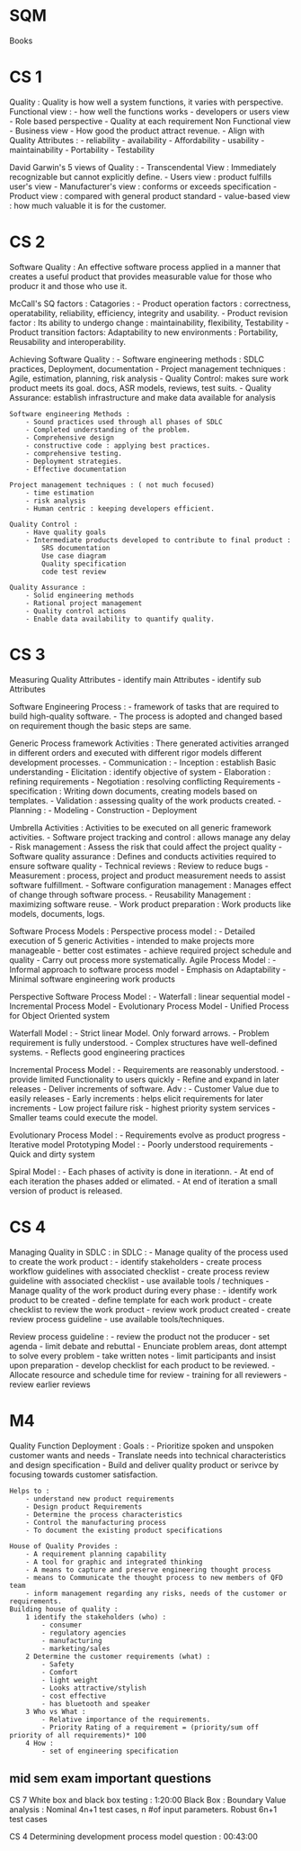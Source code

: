 # SQM

Books 

# CS 1

Quality : Quality is how well a system functions, it varies with perspective.
    Functional view :
        - how well the functions works
        - developers or users view - Role based perspective
        - Quality at each requirement
    Non Functional view
        - Business view
        - How good the product attract revenue.
        - Align with Quality Attributes :
            - reliability
            - availability
            - Affordability
            - usability
            - maintainability
            - Portability
            - Testability

David Garwin's 5 views of Quality :
    - Transcendental View : Immediately recognizable but cannot explicitly define.
    - Users view : product fulfills user's view
    - Manufacturer's view : conforms or exceeds specification
    - Product view : compared with general product standard
    - value-based view : how much valuable it is for the customer.

# CS 2

Software Quality : An effective software process applied in a manner that creates a useful product that provides measurable value for those who producr it and those who use it.

McCall's SQ factors :
    Catagories :
        - Product operation factors : 
            correctness, operatability, reliability, efficiency, integrity and usability.
        - Product revision factor : 
            Its ability to undergo change : maintainability, flexibility, Testability
        - Product transition factors:
            Adaptability to new environments : Portability, Reusability and interoperability.

Achieving Software Quality :
    - Software engineering methods : SDLC practices, Deployment, documentation 
    - Project management techniques : Agile, estimation, planning, risk analysis
    - Quality Control: makes sure work product meets its goal. docs, ASR models, reviews, test suits.
    - Quality Assurance: establish infrastructure and make data available for analysis

    Software engineering Methods :
        - Sound practices used through all phases of SDLC
        - Completed understanding of the problem.
        - Comprehensive design
        - constructive code : applying best practices.
        - comprehensive testing.
        - Deployment strategies.
        - Effective documentation

    Project management techniques : ( not much focused)
        - time estimation
        - risk analysis
        - Human centric : keeping developers efficient.

    Quality Control :
        - Have quality goals
        - Intermediate products developed to contribute to final product :
            SRS documentation
            Use case diagram
            Quality specification
            code test review

    Quality Assurance :
        - Solid engineering methods
        - Rational project management
        - Quality control actions
        - Enable data availability to quantify quality.

# CS 3

Measuring Quality Attributes
    - identify main Attributes
    - identify sub Attributes

Software Engineering Process :
    - framework of tasks that are required to build high-quality software.
    - The process is adopted and changed based on requirement though the basic steps are same. 

Generic Process framework Activities :
    There generated activities arranged in different orders and executed with different rigor models different development processes.
    - Communication :
        - Inception : establish Basic understanding
        - Elicitation : identify objective of system
        - Elaboration : refining requirements
        - Negotiation : resolving conflicting Requirements
        - specification : Writing down documents, creating models based on templates.
        - Validation : assessing quality of the work products created.
    - Planning :
    - Modeling
    - Construction
    - Deployment

Umbrella Activities : 
    Activities to be executed on all generic framework activities.
    - Software project tracking and control : allows manage any delay
    - Risk management : Assess the risk that could affect the project quality
    - Software quality assurance : Defines and conducts activities required to ensure software quality
    - Technical reviews : Review to reduce bugs
    - Measurement : process, project and product measurement needs to assist software fulfillment.
    - Software configuration management : Manages effect of change through software process.
    - Reusability Management : maximizing software reuse.
    - Work product preparation : Work products like models, documents, logs.

Software Process Models :
    Perspective process model :
        - Detailed execution of 5 generic Activities
        - intended to make projects more manageable
        - better cost estimates
        - achieve required project schedule and quality
        - Carry out process more systematically.
    Agile Process Model :
        - Informal approach to software process model
        - Emphasis on Adaptability
        - Minimal software engineering work products

Perspective Software Process Model :
    - Waterfall : linear sequential model
    - Incremental Process Model
    - Evolutionary Process Model
    - Unified Process for Object Oriented system

Waterfall Model :
    - Strict linear Model. Only forward arrows.
    - Problem requirement is fully understood.
    - Complex structures have well-defined systems.
    - Reflects good engineering practices

Incremental Process Model :
    - Requirements are reasonably understood.
    - provide limited Functionality to users quickly
    - Refine and expand in later releases
    - Deliver increments of software.
    Adv :
        - Customer Value due to easily releases
        - Early increments : helps elicit requirements for later increments
        - Low project failure risk
        - highest priority system services
        - Smaller teams could execute the model.

Evolutionary Process Model :
    - Requirements evolve as product progress
    - Iterative model
    Prototyping Model :
        - Poorly understood requirements
        - Quick and dirty system

Spiral Model :
    - Each phases of activity is done in iterationn.
    - At end of each iteration the phases added or elimated.
    - At end of iteration a small version of product is released.

# CS 4

Managing Quality in SDLC :
    in SDLC : 
        - Manage quality of the process used to create the work product :
            - identify stakeholders
            - create process workflow guidelines with associated checklist
            - create process review guideline with associated checklist
            - use available tools / techniques
        - Manage quality of the work product during every phase :
            - identify work product to be created
            - define template for each work product
            - create checklist to review the work product
            - review work product created - create review process guideline
            - use available tools/techniques.

Review process guideline :
    - review the product not the producer
    - set agenda
    - limit debate and rebuttal
    - Enunciate problem areas, dont attempt to solve every problem
    - take written notes
    - limit participants and insist upon preparation
    - develop checklist for each product to be reviewed.
    - Allocate resource and schedule time for review
    - training for all reviewers
    - review earlier reviews

# M4

Quality Function Deployment :
    Goals :
        - Prioritize spoken and unspoken customer wants and needs
        - Translate needs into technical characteristics and design specification
        - Build and deliver quality product or serivce by focusing towards customer satisfaction.

    Helps to :
        - understand new product requirements
        - Design product Requirements
        - Determine the process characteristics
        - Control the manufacturing process
        - To document the existing product specifications

    House of Quality Provides :
        - A requirement planning capability
        - A tool for graphic and integrated thinking
        - A means to capture and preserve engineering thought process
        - means to Communicate the thought process to new members of QFD team
        - inform management regarding any risks, needs of the customer or requirements.
    Building house of quality :
        1 identify the stakeholders (who) :
            - consumer
            - regulatory agencies
            - manufacturing
            - marketing/sales
        2 Determine the customer requirements (what) :
            - Safety
            - Comfort
            - light weight
            - Looks attractive/stylish
            - cost effective
            - has bluetooth and speaker
        3 Who vs What :
            - Relative importance of the requirements.
            - Priority Rating of a requirement = (priority/sum off priority of all requirements)* 100
        4 How :
            - set of engineering specification

## mid sem exam important questions

CS 7
White box and black box testing : 1:20:00
    Black Box : 
        Boundary Value analysis :
            Nominal 4n+1 test cases, n #of input parameters.
            Robust  6n+1 test cases

CS 4 
Determining development process model question : 00:43:00